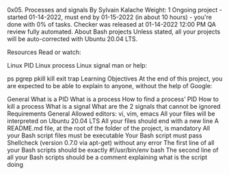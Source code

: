 0x05. Processes and signals
 By Sylvain Kalache
  Weight: 1
   Ongoing project - started 01-14-2022, must end by 01-15-2022 (in about 10 hours) - you're done with 0% of tasks.
    Checker was released at 01-14-2022 12:00 PM
     QA review fully automated.
     About Bash projects
     Unless stated, all your projects will be auto-corrected with Ubuntu 20.04 LTS.

Resources
Read or watch:

Linux PID
Linux process
Linux signal
man or help:

ps
pgrep
pkill
kill
exit
trap
Learning Objectives
At the end of this project, you are expected to be able to explain to anyone, without the help of Google:

General
What is a PID
What is a process
How to find a process’ PID
How to kill a process
What is a signal
What are the 2 signals that cannot be ignored
Requirements
General
Allowed editors: vi, vim, emacs
All your files will be interpreted on Ubuntu 20.04 LTS
All your files should end with a new line
A README.md file, at the root of the folder of the project, is mandatory
All your Bash script files must be executable
Your Bash script must pass Shellcheck (version 0.7.0 via apt-get) without any error
The first line of all your Bash scripts should be exactly #!/usr/bin/env bash
The second line of all your Bash scripts should be a comment explaining what is the script doing